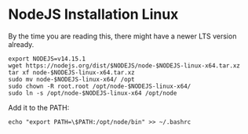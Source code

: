 # NodeJS Installation Linux


By the time you are reading this, there might have a newer LTS version already.

```
export NODEJS=v14.15.1
wget https://nodejs.org/dist/$NODEJS/node-$NODEJS-linux-x64.tar.xz
tar xf node-$NODEJS-linux-x64.tar.xz
sudo mv node-$NODEJS-linux-x64/ /opt
sudo chown -R root.root /opt/node-$NODEJS-linux-x64/
sudo ln -s /opt/node-$NODEJS-linux-x64 /opt/node
```

Add it to the PATH:

```
echo "export PATH=\$PATH:/opt/node/bin" >> ~/.bashrc
```


